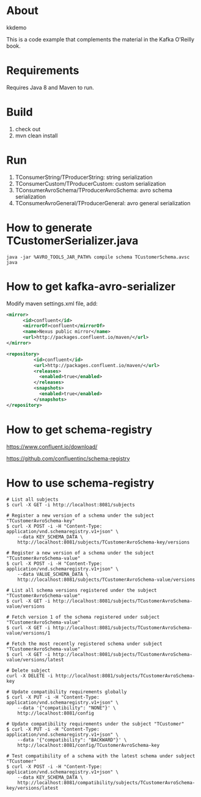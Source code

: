 About
====================
kkdemo

This is a code example that complements the material in the Kafka O'Reilly book. 


Requirements
====================
Requires Java 8 and Maven to run.


Build
====================
1. check out
2. mvn clean install


Run
====================
1. TConsumerString/TProducerString: string serialization
2. TConsumerCustom/TProducerCustom: custom serialization
3. TConsumerAvroSchema/TProducerAvroSchema: avro schema serialization
4. TConsumerAvroGeneral/TProducerGeneral: avro general serialization


How to generate TCustomerSerializer.java
====================

```shell
java -jar %AVRO_TOOLS_JAR_PATH% compile schema TCustomerSchema.avsc java
```


How to get kafka-avro-serializer
====================
Modify maven settings.xml file, add:

```xml
<mirror>
      <id>confluent</id>
      <mirrorOf>confluent</mirrorOf>
      <name>Nexus public mirror</name>
      <url>http://packages.confluent.io/maven/</url>
</mirror>

<repository>
          <id>confluent</id>
          <url>http://packages.confluent.io/maven/</url>
          <releases>
            <enabled>true</enabled>
          </releases>
          <snapshots>
            <enabled>true</enabled>
          </snapshots>
</repository>
```


How to get schema-registry
====================
https://www.confluent.io/download/

https://github.com/confluentinc/schema-registry


How to use schema-registry
====================
```shell
# List all subjects
$ curl -X GET -i http://localhost:8081/subjects

# Register a new version of a schema under the subject "TCustomerAvroSchema-key"
$ curl -X POST -i -H "Content-Type: application/vnd.schemaregistry.v1+json" \
    --data KEY_SCHEMA_DATA \
    http://localhost:8081/subjects/TCustomerAvroSchema-key/versions

# Register a new version of a schema under the subject "TCustomerAvroSchema-value"
$ curl -X POST -i -H "Content-Type: application/vnd.schemaregistry.v1+json" \
    --data VALUE_SCHEMA_DATA \
    http://localhost:8081/subjects/TCustomerAvroSchema-value/versions

# List all schema versions registered under the subject "TCustomerAvroSchema-value"
$ curl -X GET -i http://localhost:8081/subjects/TCustomerAvroSchema-value/versions

# Fetch version 1 of the schema registered under subject "TCustomerAvroSchema-value"
$ curl -X GET -i http://localhost:8081/subjects/TCustomerAvroSchema-value/versions/1

# Fetch the most recently registered schema under subject "TCustomerAvroSchema-value"
$ curl -X GET -i http://localhost:8081/subjects/TCustomerAvroSchema-value/versions/latest

# Delete subject
curl -X DELETE -i http://localhost:8081/subjects/TCustomerAvroSchema-key

# Update compatibility requirements globally
$ curl -X PUT -i -H "Content-Type: application/vnd.schemaregistry.v1+json" \
    --data '{"compatibility": "NONE"}' \
    http://localhost:8081/config

# Update compatibility requirements under the subject "TCustomer"
$ curl -X PUT -i -H "Content-Type: application/vnd.schemaregistry.v1+json" \
    --data '{"compatibility": "BACKWARD"}' \
    http://localhost:8081/config/TCustomerAvroSchema-key

# Test compatibility of a schema with the latest schema under subject "TCustomer"
$ curl -X POST -i -H "Content-Type: application/vnd.schemaregistry.v1+json" \
    --data KEY_SCHEMA_DATA \
    http://localhost:8081/compatibility/subjects/TCustomerAvroSchema-key/versions/latest
```
